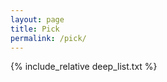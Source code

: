 ```yaml
---
layout: page
title: Pick
permalink: /pick/
---
```


<body>
<p id="deep_list" onload="brython()">
    {% include_relative deep_list.txt %}
</p>

<script type="text/javascript">

    alert(document.getElementById('deep_list').innerHTML)

</script>

<script type="text/python">

    from browser import document, alert

    from select_movie import *

    alert("yo")

    file_content = document["deep_list"].text

    movie_list = create_list(file_content)

    document <= "Random 6 movies:\n\n"

    document <= random_n_list(movie_list, 6)

</script>
